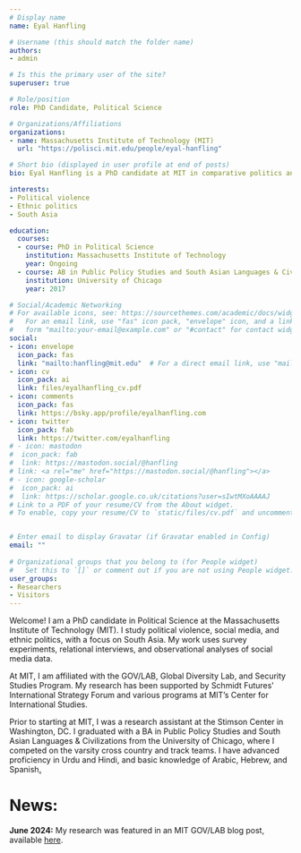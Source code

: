 ```yaml
---
# Display name
name: Eyal Hanfling

# Username (this should match the folder name)
authors:
- admin

# Is this the primary user of the site?
superuser: true

# Role/position
role: PhD Candidate, Political Science

# Organizations/Affiliations
organizations:
- name: Massachusetts Institute of Technology (MIT)
  url: "https://polisci.mit.edu/people/eyal-hanfling"

# Short bio (displayed in user profile at end of posts)
bio: Eyal Hanfling is a PhD candidate at MIT in comparative politics and international relations.

interests:
- Political violence
- Ethnic politics
- South Asia

education:
  courses:
  - course: PhD in Political Science
    institution: Massachusetts Institute of Technology
    year: Ongoing
  - course: AB in Public Policy Studies and South Asian Languages & Civilizations
    institution: University of Chicago
    year: 2017

# Social/Academic Networking
# For available icons, see: https://sourcethemes.com/academic/docs/widgets/#icons
#   For an email link, use "fas" icon pack, "envelope" icon, and a link in the
#   form "mailto:your-email@example.com" or "#contact" for contact widget.
social:
- icon: envelope
  icon_pack: fas
  link: "mailto:hanfling@mit.edu"  # For a direct email link, use "mailto:hanfling@mit.edu".
- icon: cv
  icon_pack: ai
  link: files/eyalhanfling_cv.pdf
- icon: comments
  icon_pack: fas
  link: https://bsky.app/profile/eyalhanfling.com
- icon: twitter
  icon_pack: fab
  link: https://twitter.com/eyalhanfling
# - icon: mastodon
#  icon_pack: fab
#  link: https://mastodon.social/@hanfling
# link: <a rel="me" href="https://mastodon.social/@hanfling"></a>
# - icon: google-scholar
#  icon_pack: ai
#  link: https://scholar.google.co.uk/citations?user=sIwtMXoAAAAJ
# Link to a PDF of your resume/CV from the About widget.
# To enable, copy your resume/CV to `static/files/cv.pdf` and uncomment the lines below.  


# Enter email to display Gravatar (if Gravatar enabled in Config)
email: ""
  
# Organizational groups that you belong to (for People widget)
#   Set this to `[]` or comment out if you are not using People widget.  
user_groups:
- Researchers
- Visitors
---
```


Welcome! I am a PhD candidate in Political Science at the Massachusetts Institute of Technology (MIT). I study political violence, social media, and ethnic politics, with a focus on South Asia. My work uses survey experiments, relational interviews, and observational analyses of social media data. 

At MIT, I am affiliated with the GOV/LAB, Global Diversity Lab, and Security Studies Program. My research has been supported by Schmidt Futures' International Strategy Forum and various programs at MIT’s Center for International Studies.

Prior to starting at MIT, I was a research assistant at the Stimson Center in Washington, DC. I graduated with a BA in Public Policy Studies and South Asian Languages & Civilizations from the University of Chicago, where I competed on the varsity cross country and track teams. I have advanced proficiency in Urdu and Hindi, and basic knowledge of Arabic, Hebrew, and Spanish<a rel="me" href="https://mastodon.social/@hanfling">.</a>

# News: 

**June 2024:** My research was featured in an MIT GOV/LAB blog post, available [here](https://mitgovlab.org/news/clarifying-the-links-between-whatsapp-and-political-behavior-in-india/).

<!---
<script type="text/javascript" src="https://cdnjs.cloudflare.com/ajax/libs/vocalizer/1.0.0/vocalizer.min.js"></script>

<span class="vocalizer" data-source="files/pronounce.m4a" data-lang="English">Eyal</span> is a Hebrew name — you can pronounce it like _hey y'all_.
-->
